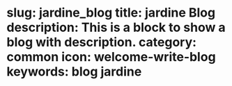 slug: jardine_blog
title: jardine Blog
description: This is a block to show a blog with description.
category: common
icon: welcome-write-blog
keywords: blog jardine
=====